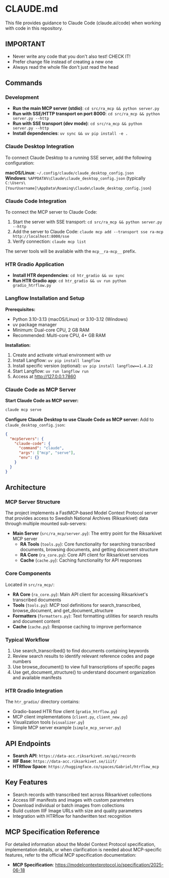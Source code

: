 # CLAUDE.md

This file provides guidance to Claude Code (claude.ai/code) when working with code in this repository.

## IMPORTANT

- Never write any code that you don't also test! CHECK IT!
- Prefer change file instead of creating a new one 
- Always read the whole file don't just read the head

## Commands

### Development
- **Run the main MCP server (stdio)**: `cd src/ra_mcp && python server.py`
- **Run with SSE/HTTP transport on port 8000**: `cd src/ra_mcp && python server.py --http`
- **Run with SSE transport (dev mode)**: `cd src/ra_mcp && python server.py --http`
- **Install dependencies**: `uv sync && uv pip install -e .`

### Claude Desktop Integration
To connect Claude Desktop to a running SSE server, add the following configuration:

**macOS/Linux**: `~/.config/claude/claude_desktop_config.json`  
**Windows**: `%APPDATA%\Claude\claude_desktop_config.json` (typically `C:\Users\[YourUsername]\AppData\Roaming\Claude\claude_desktop_config.json`)

### Claude Code Integration
To connect the MCP server to Claude Code:
1. Start the server with SSE transport: `cd src/ra_mcp && python server.py --http`
2. Add the server to Claude Code: `claude mcp add --transport sse ra-mcp http://localhost:8000/sse`
3. Verify connection: `claude mcp list`

The server tools will be available with the `mcp__ra-mcp__` prefix.


### HTR Gradio Application
- **Install HTR dependencies**: `cd htr_gradio && uv sync`
- **Run HTR Gradio app**: `cd htr_gradio && uv run python gradio_htrflow.py`

### Langflow Installation and Setup
**Prerequisites:**
- Python 3.10-3.13 (macOS/Linux) or 3.10-3.12 (Windows)
- uv package manager
- Minimum: Dual-core CPU, 2 GB RAM
- Recommended: Multi-core CPU, 4+ GB RAM

**Installation:**
1. Create and activate virtual environment with uv
2. Install Langflow: `uv pip install langflow`
3. Install specific version (optional): `uv pip install langflow==1.4.22`
4. Start Langflow: `uv run langflow run`
5. Access at http://127.0.0.1:7860

### Claude Code as MCP Server
**Start Claude Code as MCP server:**
```bash
claude mcp serve
```

**Configure Claude Desktop to use Claude Code as MCP server:**
Add to `claude_desktop_config.json`:
```json
{
  "mcpServers": {
    "claude-code": {
      "command": "claude",
      "args": ["mcp", "serve"],
      "env": {}
    }
  }
}
```

## Architecture

### MCP Server Structure
The project implements a FastMCP-based Model Context Protocol server that provides access to Swedish National Archives (Riksarkivet) data through multiple mounted sub-servers:

- **Main Server** (`src/ra_mcp/server.py`): The entry point for the Riksarkivet MCP server
  - **RA Tools** (`tools.py`): Core functionality for searching transcribed documents, browsing documents, and getting document structure
  - **RA Core** (`ra_core.py`): Core API client for Riksarkivet services
  - **Cache** (`cache.py`): Caching functionality for API responses

### Core Components
Located in `src/ra_mcp/`:
- **RA Core** (`ra_core.py`): Main API client for accessing Riksarkivet's transcribed documents
- **Tools** (`tools.py`): MCP tool definitions for search_transcribed, browse_document, and get_document_structure
- **Formatters** (`formatters.py`): Text formatting utilities for search results and document content
- **Cache** (`cache.py`): Response caching to improve performance

### Typical Workflow
1. Use search_transcribed() to find documents containing keywords
2. Review search results to identify relevant reference codes and page numbers
3. Use browse_document() to view full transcriptions of specific pages
4. Use get_document_structure() to understand document organization and available manifests

### HTR Gradio Integration
The `htr_gradio/` directory contains:
- Gradio-based HTR flow client (`gradio_htrflow.py`)
- MCP client implementations (`client.py`, `client_new.py`)
- Visualization tools (`visualizer.py`)
- Simple MCP server example (`simple_mcp_server.py`)

## API Endpoints
- **Search API**: `https://data-acc.riksarkivet.se/api/records`
- **IIIF Base**: `https://data-acc.riksarkivet.se/iiif/`
- **HTRflow Space**: `https://huggingface.co/spaces/Gabriel/htrflow_mcp`

## Key Features
- Search records with transcribed text across Riksarkivet collections
- Access IIIF manifests and images with custom parameters
- Download individual or batch images from collections
- Build custom IIIF Image URLs with size and quality parameters
- Integration with HTRflow for handwritten text recognition

## MCP Specification Reference
For detailed information about the Model Context Protocol specification, implementation details, or when clarification is needed about MCP-specific features, refer to the official MCP specification documentation:
- **MCP Specification**: https://modelcontextprotocol.io/specification/2025-06-18